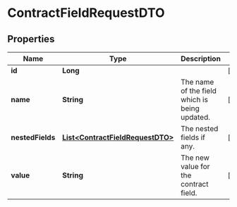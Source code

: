 # ContractFieldRequestDTO

## Properties
Name | Type | Description | Notes
------------ | ------------- | ------------- | -------------
**id** | **Long** |  |  [optional]
**name** | **String** | The name of the field which is being updated. |  [optional]
**nestedFields** | [**List&lt;ContractFieldRequestDTO&gt;**](ContractFieldRequestDTO.md) | The nested fields if any. |  [optional]
**value** | **String** | The new value for the contract field. |  [optional]
